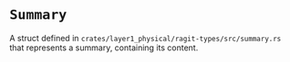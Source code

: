 # `Summary`

A struct defined in `crates/layer1_physical/ragit-types/src/summary.rs` that represents a summary, containing its content.
